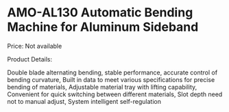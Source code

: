 # AMO-AL130 Automatic Bending Machine for Aluminum Sideband

Price: Not available

Product Details:

Double blade alternating bending, stable performance, accurate control of bending curvature,
Built in data to meet various specifications for precise bending of materials,
Adjustable material tray with lifting capability,
Convenient for quick switching between different materials,
Slot depth need not to manual adjust,
System intelligent self-regulation